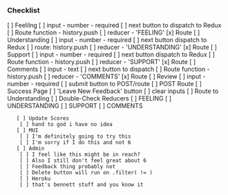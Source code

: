 ### Checklist 


  [ ] Feelilng
    [ ] input - number - required
    [ ] next button to dispatch to Redux
    [ ] Route function - history.push
    [ ] reducer - 'FEELING'
    [x] Route
  [ ] Understanding
    [ ] input - number - required
    [ ] next button dispatch to Redux
    [ ] route: history.push
    [ ] reducer - 'UNDERSTANDING'
    [x] Route
  [ ] Support
    [ ] input - number - required
    [ ] next button dispatch to Redux
    [ ] Route function - history.push
    [ ] reducer - 'SUPPORT'
    [x] Route
  [ ] Comments
    [ ] input - text
    [ ] next button to dispatch
    [ ] Route function - history.push
    [ ] reducer - 'COMMENTS'
    [x] Route
  [ ] Review
    [ ] input - number - required
    [ ] submit button to POST/route
    [ ] POST Route
  [ ] Success Page
    [ ] 'Leave New Feedback' button 
    [ ] clear inputs
    [ ] Route to Understanding
  [ ] Double-Check Reducers
    [ ] FEELING
    [ ] UNDERSTANDING
    [ ] SUPPORT
    [ ] COMMENTS

       [ ] Update Scores
        [ ] hand to god i have no idea
       [ ] MUI
        [ ] I'm definitely going to try this
        [ ] I'm sorry if I do this and not 6
       [ ] Admin
        [ ] I feel like this might be in reach?
        [ ] Also I still don't feel great about 6
        [ ] Feedback thing probably not
        [ ] Delete button will run on .filter( != )
        [ ] Heroku
        [ ] that's bennett stuff and you know it